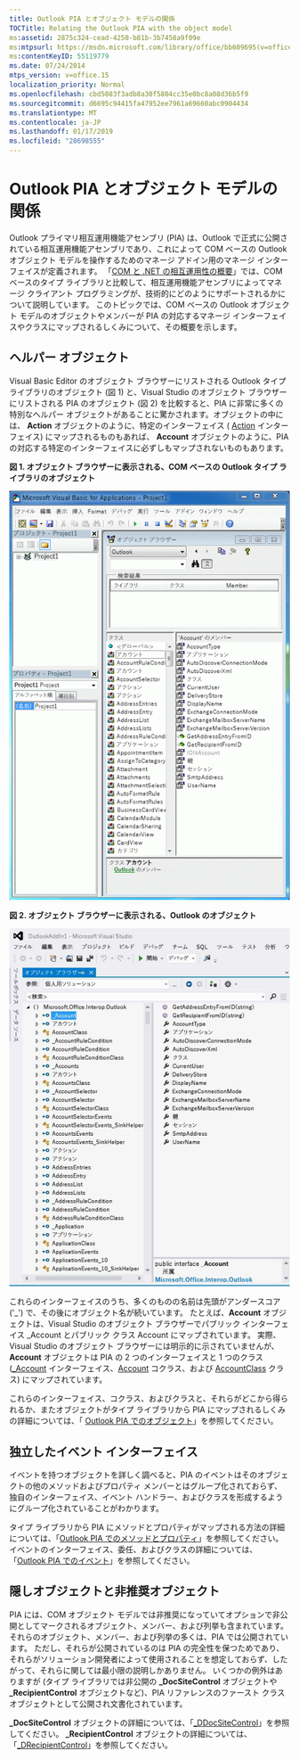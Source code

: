 ```yaml
---
title: Outlook PIA とオブジェクト モデルの関係
TOCTitle: Relating the Outlook PIA with the object model
ms:assetid: 2875c324-cead-4250-b81b-3b7458a9f09e
ms:mtpsurl: https://msdn.microsoft.com/library/office/bb609695(v=office.15)
ms:contentKeyID: 55119779
ms.date: 07/24/2014
mtps_version: v=office.15
localization_priority: Normal
ms.openlocfilehash: cbd5083f3adb8a30f5804cc35e0bc8a08d36b5f9
ms.sourcegitcommit: d6695c94415fa47952ee7961a69660abc0904434
ms.translationtype: MT
ms.contentlocale: ja-JP
ms.lasthandoff: 01/17/2019
ms.locfileid: "28698555"
---
```

# <a name="relating-the-outlook-pia-with-the-object-model"></a>Outlook PIA とオブジェクト モデルの関係

Outlook プライマリ相互運用機能アセンブリ (PIA) は、Outlook で正式に公開されている相互運用機能アセンブリであり、これによって COM ベースの Outlook オブジェクト モデルを操作するためのマネージ アドイン用のマネージ インターフェイスが定義されます。 「[COM と .NET の相互運用性の概要](introduction-to-interoperability-between-com-and-net.md)」では、COM ベースのタイプ ライブラリと比較して、相互運用機能アセンブリによってマネージ クライアント プログラミングが、技術的にどのようにサポートされるかについて説明しています。 このトピックでは、COM ベースの Outlook オブジェクト モデルのオブジェクトやメンバーが PIA の対応するマネージ インターフェイスやクラスにマップされるしくみについて、その概要を示します。

## <a name="helper-objects"></a>ヘルパー オブジェクト

Visual Basic Editor のオブジェクト ブラウザーにリストされる Outlook タイプ ライブラリのオブジェクト (図 1) と、Visual Studio のオブジェクト ブラウザーにリストされる PIA のオブジェクト (図 2) を比較すると、PIA に非常に多くの特別なヘルパー オブジェクトがあることに驚かされます。オブジェクトの中には、 **Action** オブジェクトのように、特定のインターフェイス ( [Action](https://msdn.microsoft.com/library/bb646971\(v=office.15\)) インターフェイス) にマップされるものもあれば、 **Account** オブジェクトのように、PIA の対応する特定のインターフェイスに必ずしもマップされないものもあります。

**図 1. オブジェクト ブラウザーに表示される、COM ベースの Outlook タイプ ライブラリのオブジェクト**

![オブジェクト ブラウザーに表示される、COM ベースの Outlook タイプ ライブラリのオブジェクト](media/pia-vba-project.gif)

**図 2. オブジェクト ブラウザーに表示される、Outlook のオブジェクト**

![オブジェクト ブラウザーに表示される、Outlook のオブジェクト](media/pia-object-browser.jpg)

これらのインターフェイスのうち、多くのものの名前は先頭がアンダースコア ('\_') で、その後にオブジェクト名が続いています。 たとえば、**Account** オブジェクトは、Visual Studio のオブジェクト ブラウザーでパブリック インターフェイス \_Account とパブリック クラス Account にマップされています。 実際、Visual Studio のオブジェクト ブラウザーには明示的に示されていませんが、**Account** オブジェクトは PIA の 2 つのインターフェイスと 1 つのクラス ([\_Account](https://msdn.microsoft.com/library/bb609471\(v=office.15\)) インターフェイス、[Account](https://msdn.microsoft.com/library/bb645103\(v=office.15\)) コクラス、および [AccountClass](https://msdn.microsoft.com/library/bb645768\(v=office.15\)) クラス) にマップされています。 

これらのインターフェイス、コクラス、およびクラスと、それらがどこから得られるか、またオブジェクトがタイプ ライブラリから PIA にマップされるしくみの詳細については、「 [Outlook PIA でのオブジェクト](objects-in-the-outlook-pia.md)」を参照してください。

## <a name="separate-event-interfaces"></a>独立したイベント インターフェイス

イベントを持つオブジェクトを詳しく調べると、PIA のイベントはそのオブジェクトの他のメソッドおよびプロパティ メンバーとはグループ化されておらず、独自のインターフェイス、イベント ハンドラー、およびクラスを形成するようにグループ化されていることがわかります。 

タイプ ライブラリから PIA にメソッドとプロパティがマップされる方法の詳細については、「[Outlook PIA でのメソッドとプロパティ](methods-and-properties-in-the-outlook-pia.md)」を参照してください。 イベントのインターフェイス、委任、およびクラスの詳細については、「[Outlook PIA でのイベント](events-in-the-outlook-pia.md)」を参照してください。

## <a name="hidden-and-deprecated-objects"></a>隠しオブジェクトと非推奨オブジェクト

PIA には、COM オブジェクト モデルでは非推奨になっていてオプションで非公開としてマークされるオブジェクト、メンバー、および列挙も含まれています。 それらのオブジェクト、メンバー、および列挙の多くは、PIA では公開されています。 ただし、それらが公開されているのは PIA の完全性を保つためであり、それらがソリューション開発者によって使用されることを想定しておらず、したがって、それらに関しては最小限の説明しかありません。 いくつかの例外はありますが (タイプ ライブラリでは非公開の **\_DocSiteControl** オブジェクトや **\_RecipientControl** オブジェクトなど)、PIA リファレンスのファースト クラス オブジェクトとして公開され文書化されています。 

**\_DocSiteControl** オブジェクトの詳細については、「[\_DDocSiteControl](https://msdn.microsoft.com/library/bb609520\(v=office.15\))」を参照してください。 **\_RecipientControl** オブジェクトの詳細については、「[\_DRecipientControl](https://msdn.microsoft.com/library/bb609501\(v=office.15\))」を参照してください。




